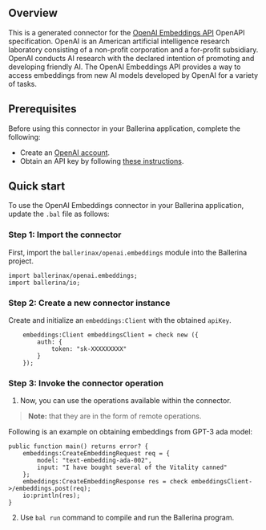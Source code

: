 ## Overview

This is a generated connector for the [OpenAI Embeddings API](https://beta.openai.com/docs/api-reference/embeddings) OpenAPI specification. OpenAI is an American artificial intelligence research laboratory consisting of a non-profit corporation and a for-profit subsidiary. OpenAI conducts AI research with the declared intention of promoting and developing friendly AI. The OpenAI Embeddings API provides a way to access embeddings from new AI models developed by OpenAI for a variety of tasks.

## Prerequisites

Before using this connector in your Ballerina application, complete the following:

* Create an [OpenAI account](https://beta.openai.com/signup/).
* Obtain an API key by following [these instructions](https://platform.openai.com/docs/api-reference/authentication).

## Quick start

To use the OpenAI Embeddings connector in your Ballerina application, update the `.bal` file as follows:

### Step 1: Import the connector
First, import the `ballerinax/openai.embeddings` module into the Ballerina project.

```ballerina
import ballerinax/openai.embeddings;
import ballerina/io;
```

### Step 2: Create a new connector instance
Create and initialize an `embeddings:Client` with the obtained `apiKey`.
```ballerina
    embeddings:Client embeddingsClient = check new ({
        auth: {
            token: "sk-XXXXXXXXX"
        }
    });
```

### Step 3: Invoke the connector operation
1. Now, you can use the operations available within the connector. 

>**Note:** that they are in the form of remote operations.

Following is an example on obtaining embeddings from GPT-3 ada model:
```ballerina
public function main() returns error? {
    embeddings:CreateEmbeddingRequest req = {
        model: "text-embedding-ada-002",
        input: "I have bought several of the Vitality canned"
    };
    embeddings:CreateEmbeddingResponse res = check embeddingsClient->/embeddings.post(req);
    io:println(res);
}
```

2. Use `bal run` command to compile and run the Ballerina program.